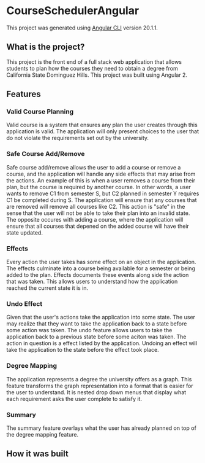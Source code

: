 # CourseSchedulerAngular

This project was generated using [Angular CLI](https://github.com/angular/angular-cli) version 20.1.1.

## What is the project? 
This project is the front end of a full stack web application that allows 
students to plan how the courses they need to obtain a degree from California State 
Dominguez Hills. This project was built using Angular 2. 


## Features

### Valid Course Planning

Valid course is a system that ensures any plan the user creates through this application
is valid. The application will only present choices to the user that do not violate
the requirements set out by the university.

### Safe Course Add/Remove
Safe course add/remove allows the user to add a course or remove a course, and the application
will handle any side effects that may arise from the actions. An example of this is when a user removes a course
from their plan, but the course is required by another course. In other words, a user wants to remove C1 from semester S, but
C2 planned in semester Y requires C1 be completed during S. The application will ensure
that any courses that are removed will remove all courses like C2. This action is "safe" in the sense that 
the user will not be able to take their plan into an invalid state. The opposite occures with adding a course, where the 
application will ensure that all courses that depened on the added course will have their state updated. 


### Effects
Every action the user takes has some effect on an object in the application. The effects 
culminate into a course being available for a semester or being added to the plan. Effects documents these events along side the 
action that was taken. This allows users to understand how the application reached the current state it 
is in.

### Undo Effect
Given that the user's actions take the application into some state. The user may realize that they 
want to take the application back to a state before some action was taken. The undo feature allows users to 
take the application back to a previous state before some aciton was taken. The action in question is a effect listed by the application. 
Undoing an effect will take the application to the state before the effect took place. 

### Degree Mapping
The application represents a degree the university offers as a graph. This feature transforms the graph representation
into a format that is easier for the user to understand. It is nested drop down menus that display what each requirement asks the user complete
 to satisfy it. 

### Summary
The summary feature overlays what the user has already planned on top of the degree mapping feature. 

## How it was built
